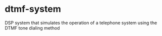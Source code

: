 # dtmf-system
DSP system that simulates the operation of a telephone system using the DTMF tone dialing method
